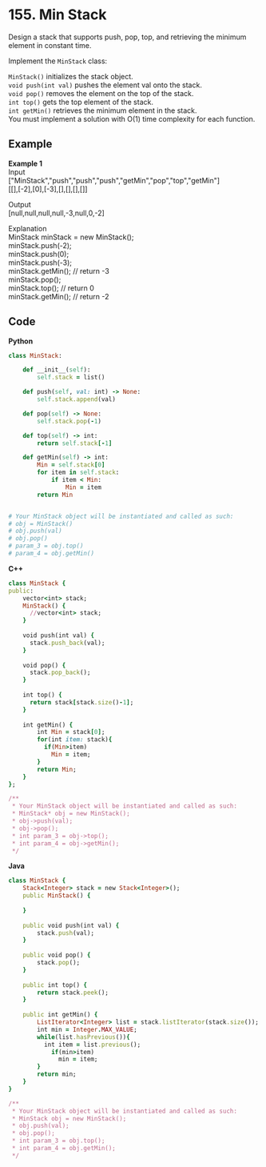# 155. Min Stack
Design a stack that supports push, pop, top, and retrieving the minimum element in constant time.  

Implement the `MinStack` class:  

`MinStack()` initializes the stack object.  
`void push(int val)` pushes the element val onto the stack.  
`void pop()` removes the element on the top of the stack.  
`int top()` gets the top element of the stack.  
`int getMin()` retrieves the minimum element in the stack.  
You must implement a solution with O(1) time complexity for each function.  

 
## Example
**Example 1**  
Input  
["MinStack","push","push","push","getMin","pop","top","getMin"]  
[[],[-2],[0],[-3],[],[],[],[]]  

Output  
[null,null,null,null,-3,null,0,-2]  

Explanation  
MinStack minStack = new MinStack();  
minStack.push(-2);  
minStack.push(0);  
minStack.push(-3);  
minStack.getMin(); // return -3  
minStack.pop();  
minStack.top();    // return 0  
minStack.getMin(); // return -2  

## Code
**Python**
```ruby
class MinStack:

    def __init__(self):
        self.stack = list()

    def push(self, val: int) -> None:
        self.stack.append(val)

    def pop(self) -> None:
        self.stack.pop(-1)

    def top(self) -> int:
        return self.stack[-1]

    def getMin(self) -> int:
        Min = self.stack[0]
        for item in self.stack:
            if item < Min:
                Min = item
        return Min


# Your MinStack object will be instantiated and called as such:
# obj = MinStack()
# obj.push(val)
# obj.pop()
# param_3 = obj.top()
# param_4 = obj.getMin()
```
**C++**
```ruby
class MinStack {
public:
    vector<int> stack;
    MinStack() {
      //vector<int> stack;
    }
    
    void push(int val) {
      stack.push_back(val);
    }
    
    void pop() {
      stack.pop_back();
    }
    
    int top() {
      return stack[stack.size()-1];
    }
    
    int getMin() {
        int Min = stack[0];
        for(int item: stack){
          if(Min>item)
            Min = item;
        }
        return Min;
    }
};

/**
 * Your MinStack object will be instantiated and called as such:
 * MinStack* obj = new MinStack();
 * obj->push(val);
 * obj->pop();
 * int param_3 = obj->top();
 * int param_4 = obj->getMin();
 */
```
**Java**
```ruby
class MinStack {
    Stack<Integer> stack = new Stack<Integer>();
    public MinStack() {
        
    }
    
    public void push(int val) {
        stack.push(val);
    }
    
    public void pop() {
        stack.pop();
    }
    
    public int top() {
        return stack.peek();
    }
    
    public int getMin() {
        ListIterator<Integer> list = stack.listIterator(stack.size());
        int min = Integer.MAX_VALUE;
        while(list.hasPrevious()){
          int item = list.previous();
            if(min>item)
              min = item;
        }
        return min;
    }
}

/**
 * Your MinStack object will be instantiated and called as such:
 * MinStack obj = new MinStack();
 * obj.push(val);
 * obj.pop();
 * int param_3 = obj.top();
 * int param_4 = obj.getMin();
 */
```
